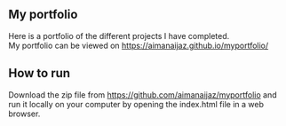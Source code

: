 ## My portfolio

Here is a portfolio of the different projects I have completed.    
My portfolio can be viewed on https://aimanaijaz.github.io/myportfolio/ 

## How to run 
Download the zip file from https://github.com/aimanaijaz/myportfolio and run it locally on your computer by opening the index.html file in a web browser.   




